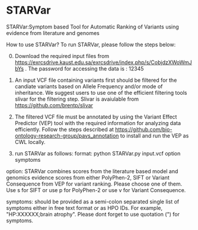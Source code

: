 # STARVar

STARVar:Symptom based Tool for Automatic Ranking of Variants using evidence from literature and genomes

How to use STARVar?
To run STARVar, please follow the steps below:

0. Download the required input files from https://exrcsdrive.kaust.edu.sa/exrcsdrive/index.php/s/CobjdzXWoWmJbYs . The password for accessing the data is : 12345

1. An input VCF file containing variants first should be filtered for the candiate variants based on Allele Frequency and/or mode of inheritance.
We suggest users to use one of the efficient filtering tools slivar for the filtering step. Slivar is avaiulable from https://github.com/brentp/slivar

2. The filtered VCF file must be annotated by using the Variant Effect Predictor (VEP) tool with the required information for analyzing data efficiently. Follow the steps described at https://github.com/bio-ontology-research-group/pavs_annotation to install and run the VEP as CWL locally.

3. run STARVar as follows:
format: python STARVar.py input.vcf option symptoms

option: STARVar combines scores from the literature based model and genomics evidence scores from either PolyPhen-2, SIFT or Variant Consequence from VEP for variant ranking. Please choose one of them. Use s for SIFT or use p for PolyPhen-2 or use  v for Variant Consequence. 

symptoms: should be provided as a semi-colon separated single list of symptoms either in free text format or as HPO IDs. For example, "HP:XXXXXX;brain atrophy". Please dont forget to use quotation (") for symptoms. 
